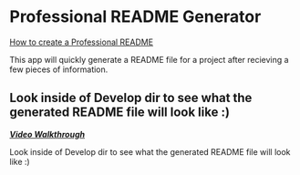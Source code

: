 # Professional README Generator

[How to create a Professional README](./readme-guide.md)

This app will quickly generate a README file for a project after recieving a few pieces of information. 

## Look inside of Develop dir to see what the generated README file will look like :)

***[Video Walkthrough](https://drive.google.com/file/d/1BtmPyFMLy6ijBSVy7aA2V7OAWPvH0GpQ/view)***

Look inside of Develop dir to see what the generated README file will look like :)
 
